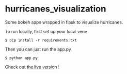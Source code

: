 # hurricanes_visualization
Some bokeh apps wrapped in flask to visualize hurricanes.

To run locally, first set up your local venv

    $ pip install -r requirements.txt
  
Then you can just run the app.py

    $ python app.py


Check out [the live version](https://hurricanes-visualization.herokuapp.com) !
